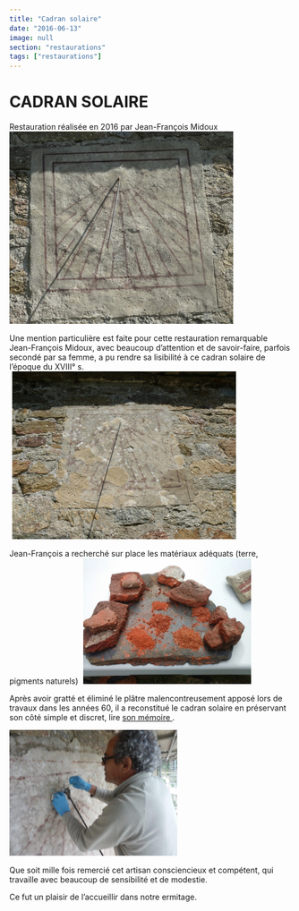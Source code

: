 ```yaml
---
title: "Cadran solaire"
date: "2016-06-13"
image: null
section: "restaurations"
tags: ["restaurations"]
---
```


# CADRAN SOLAIRE

Restauration réalisée en 2016 par Jean-François Midoux
<img
  alt
  src="/images/dsc03415-1.jpg"
  style="
    width: 400px;
    height: 344px;
  " 
/>

Une mention particulière est faite pour cette restauration remarquable Jean-François Midoux, avec beaucoup d’attention et de savoir-faire, parfois secondé par sa femme, a pu rendre sa lisibilité à ce cadran solaire de l’époque du XVIII° s.
<img
  alt
  src="/images/p1020258-jpg.jpg"
  style="
  width: 400px;
  height: 300px;
  margin-right: 5px;
  margin-left: 5px;
  "
/>

Jean-François a recherché sur place les matériaux adéquats (terre, pigments naturels)
<img
  alt
  src="/images/20150807-173036.jpg"
  style="
  width: 300px;
    height: 225px;
    margin-right: 5px;
    margin-left: 5px;
  "
/>

Après avoir gratté et éliminé le plâtre malencontreusement apposé lors de travaux dans les années 60, il a reconstitué le cadran solaire en préservant son côté simple et discret, lire
<a href="./../../../../uploaded/CADRAN-SOLAIRE/memoire-hermitage-sant-guillem-de-combret.pdf" >
son mémoire
</a>.

<img
  alt
  src="/images/p7273008.jpg"
  style="width: 300px; height: 225px"
/>

Que soit mille fois remercié cet artisan consciencieux et compétent, qui travaille avec beaucoup de sensibilité et de modestie.

Ce fut un plaisir de l’accueillir dans notre ermitage.
